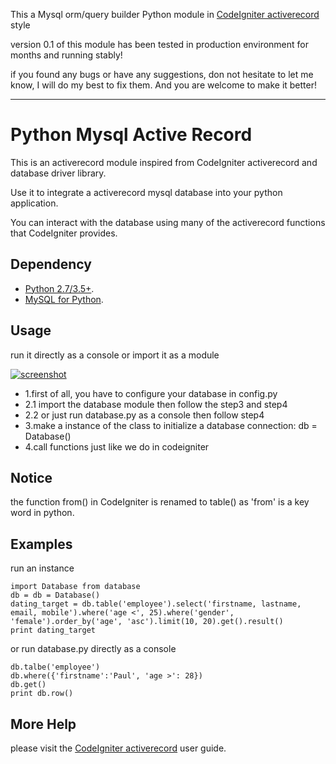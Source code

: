 This a Mysql orm/query builder Python module in [CodeIgniter activerecord][] style

version 0.1 of this module has been tested in production environment for months and running stably!

if you found any bugs or have any suggestions, don not hesitate to let me know, I will do my best to fix them. And you are welcome to make it better!

---

# Python Mysql Active Record

This is an activerecord module inspired from CodeIgniter activerecord and database driver library.

Use it to integrate a activerecord mysql database into your python application.

You can interact with the database using many of the activerecord functions that CodeIgniter provides.

## Dependency
* [Python 2.7/3.5+][].
* [MySQL for Python][].

## Usage
run it directly as a console or import it as a module

[![screenshot](https://raw.github.com/Paull/python-mysql-activerecord/master/screenshot.png)](https://github.com/Paull/python-mysql-activerecord)

* 1.first of all, you have to configure your database in config.py
* 2.1 import the database module then follow the step3 and step4
* 2.2 or just run database.py as a console then follow step4
* 3.make a instance of the class to initialize a database connection: db = Database()
* 4.call functions just like we do in codeigniter

## Notice
the function from() in CodeIgniter is renamed to table() as 'from' is a key word in python.

## Examples
run an instance
```
import Database from database
db = db = Database()
dating_target = db.table('employee').select('firstname, lastname, email, mobile').where('age <', 25).where('gender', 'female').order_by('age', 'asc').limit(10, 20).get().result()
print dating_target
```
or run database.py directly as a console
```
db.talbe('employee')
db.where({'firstname':'Paul', 'age >': 28})
db.get()
print db.row()
```

## More Help
please visit the [CodeIgniter activerecord][] user guide.


[Python 2.7/3.5+]: http://www.python.org/getit/
[MySQL for Python]: http://sourceforge.net/projects/mysql-python/files/mysql-python/1.2.3/
[CodeIgniter activerecord]: http://www.codeigniter.com/userguide2/database/active_record.html
